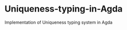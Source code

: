 Uniqueness-typing-in-Agda
=========================

Implementation of Uniqueness typing system in Agda
